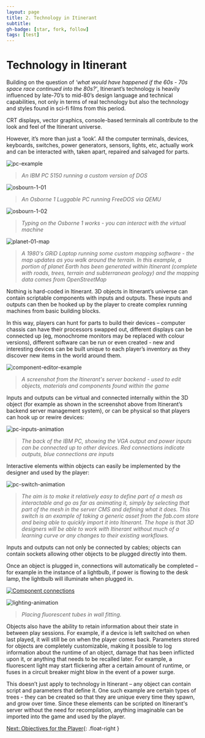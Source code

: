 ```yaml
---
layout: page
title: 2. Technology in Itinerant
subtitle:
gh-badge: [star, fork, follow]
tags: [test]
---
```

# Technology in Itinerant

Building on the question of _‘what would have happened if the 60s - 70s space race continued into the 80s?’_, Itinerant’s technology is heavily influenced by late-70’s to mid-80’s design language and technical capabilities, not only in terms of real technology but also the technology and styles found in sci-fi films from this period.

CRT displays, vector graphics, console-based terminals all contribute to the look and feel of the Itinerant universe.

However, it’s more than just a ‘look’. All the computer terminals, devices, keyboards, switches, power generators, sensors, lights, etc, actually work and can be interacted with, taken apart, repaired and salvaged for parts.

![pc-example](img/pc-example.jpg)
> _An IBM PC 5150 running a custom version of DOS_

![osbourn-1-01](img/osbourn-1-01.jpg)
> _An Osborne 1 Luggable PC running FreeDOS via QEMU_

![osbourn-1-02](img/osbourn-1-02.jpg)
> _Typing on the Osborne 1 works - you can interact with the virtual machine_

![planet-01-map](img/planet-01-map.jpg)
> _A 1980's GRiD Laptop running some custom mapping software - the map updates as you walk around the terrain. In this example, a portion of planet Earth has been generated within Itinerant (complete with roads, trees, terrain and subterranean geology) and the mapping data comes from OpenStreetMap_

Nothing is hard-coded in Itinerant. 3D objects in Itinerant’s universe can contain scriptable components with inputs and outputs. These inputs and outputs can then be hooked up by the player to create complex running machines from basic building blocks.

In this way, players can hunt for parts to build their devices – computer chassis can have their processors swapped out, different displays can be connected up (eg, monochrome monitors may be replaced with colour versions), different software can be run or even created - new and interesting devices can be built unique to each player’s inventory as they discover new items in the world around them.

![component-editor-example](img/component-editor-example.jpg)
> _A screenshot from the Itinerant's server backend - used to edit objects, materials and components found within the game_

Inputs and outputs can be virtual and connected internally within the 3D object (for example as shown in the screenshot above from Itinerant’s backend server management system), or can be physical so that players can hook up or rewire devices:

![pc-inputs-animation](img/pc-inputs-animation.gif)
> _The back of the IBM PC, showing the VGA output and power inputs can be connected up to other devices. Red connections indicate outputs, blue connections are inputs_

Interactive elements within objects can easily be implemented by the designer and used by the player:

![pc-switch-animation](img/pc-switch-animation.gif)
> _The aim is to make it relatively easy to define part of a mesh as interactable and go as far as animating it, simply by selecting that part of the mesh in the server CMS and defining what it does. This switch is an example of taking a generic asset from the fab.com store and being able to quickly import it into Itinerant. The hope is that 3D designers will be able to work with Itinerant without much of a learning curve or any changes to their existing workflows._

Inputs and outputs can not only be connected by cables; objects can contain sockets allowing other objects to be plugged directly into them.

Once an object is plugged in, connections will automatically be completed – for example in the instance of a lightbulb, if power is flowing to the desk lamp, the lightbulb will illuminate when plugged in.

[![Component connections](img/component-connections.png)](https://vimeo.com/1044405062  "Connecting a generator up to a light bulb - Click to Watch")

![lighting-animation](img/lighting-animation.gif)
> _Placing fluorescent tubes in wall fitting._

Objects also have the ability to retain information about their state in between play sessions. For example, if a device is left switched on when last played, it will still be on when the player comes back. Parameters stored for objects are completely customizable, making it possible to log information about the runtime of an object, damage that has been inflicted upon it, or anything that needs to be recalled later. For example, a fluorescent light may start flickering after a certain amount of runtime, or fuses in a circuit breaker might blow in the event of a power surge.

This doesn’t just apply to technology in Itinerant – any object can contain script and parameters that define it. One such example are certain types of trees - they can be created so that they are unique every time they spawn, and grow over time. Since these elements can be scripted on Itinerant's server without the need for recompilation, anything imaginable can be imported into the game and used by the player.

[Next: Objectives for the Player](3.-Objectives.html){: .float-right }
